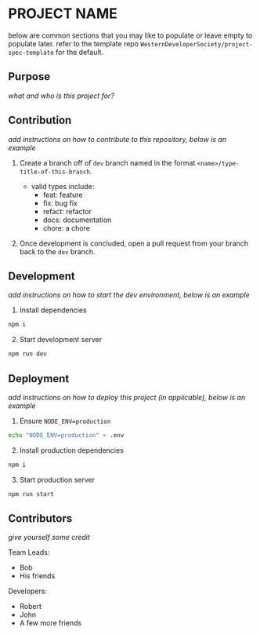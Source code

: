 # PROJECT NAME

below are common sections that you may like to populate or leave empty to populate later. refer to the template repo `WesternDeveloperSociety/project-spec-template` for the default.

## Purpose

*what and who is this project for?*

## Contribution

*add instructions on how to contribute to this repository, below is an example*

1. Create a branch off of `dev` branch named in the format `<name>/type-title-of-this-branch`.
    - valid types include:
        - feat: feature
        - fix: bug fix
        - refact: refactor
        - docs: documentation
        - chore: a chore

2. Once development is concluded, open a pull request from your branch back to the `dev` branch.

## Development

*add instructions on how to start the dev environment, below is an example*

1. Install dependencies

```bash
npm i
```

2. Start development server

```bash
npm run dev
```

## Deployment

*add instructions on how to deploy this project (in applicable), below is an example*

1. Ensure `NODE_ENV=production`

```bash
echo "NODE_ENV=production" > .env
```

2. Install production dependencies

```bash
npm i
```

3. Start production server

```bash
npm run start
```

## Contributors

*give yourself some credit*

Team Leads:
- Bob
- His friends

Developers:
- Robert
- John
- A few more friends

